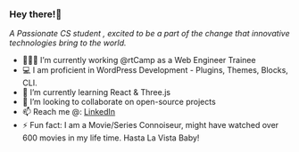 ### Hey there!👋
_A Passionate CS student , excited to be a part of the change that innovative technologies bring to the world._

- 👨🏻‍💻 I’m currently working @rtCamp as a Web Engineer Trainee
- 💻 I am proficient in WordPress Development - Plugins, Themes, Blocks, CLI.
- 🔭 I’m currently learning React & Three.js
- 🌱 I’m looking to collaborate on open-source projects
- 📫 Reach me @: [LinkedIn](https://www.linkedin.com/in/takshil-kunadia/)
- ⚡ Fun fact: I am a Movie/Series Connoiseur, might have watched over 600 movies in my life time. Hasta La Vista Baby!

